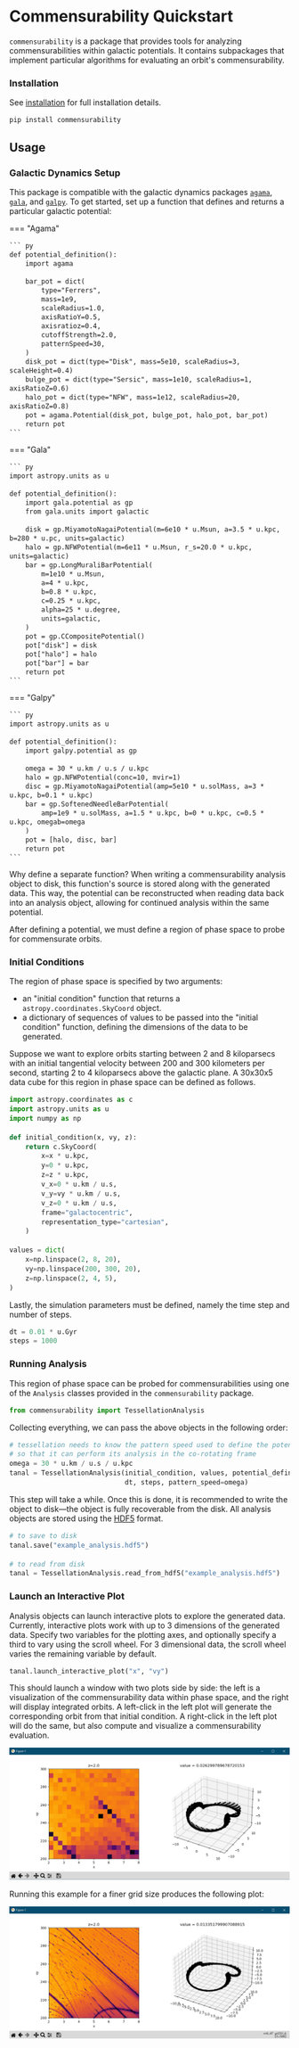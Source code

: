 # Commensurability Quickstart

`commensurability` is a package that provides tools for analyzing commensurabilities within galactic potentials. It contains subpackages that implement particular algorithms for evaluating an orbit's commensurability.

### Installation

See [installation](installation.md) for full installation details.

```
pip install commensurability
```

## Usage

### Galactic Dynamics Setup

This package is compatible with the galactic dynamics packages [`agama`](https://github.com/GalacticDynamics-Oxford/Agama), [`gala`](https://gala-astro.readthedocs.io/en/latest/), and [`galpy`](https://docs.galpy.org/en/latest/). To get started, set up a function that defines and returns a particular galactic potential:

=== "Agama"

    ``` py
    def potential_definition():
        import agama

        bar_pot = dict(
            type="Ferrers",
            mass=1e9,
            scaleRadius=1.0,
            axisRatioY=0.5,
            axisratioz=0.4,
            cutoffStrength=2.0,
            patternSpeed=30,
        )
        disk_pot = dict(type="Disk", mass=5e10, scaleRadius=3, scaleHeight=0.4)
        bulge_pot = dict(type="Sersic", mass=1e10, scaleRadius=1, axisRatioZ=0.6)
        halo_pot = dict(type="NFW", mass=1e12, scaleRadius=20, axisRatioZ=0.8)
        pot = agama.Potential(disk_pot, bulge_pot, halo_pot, bar_pot)
        return pot
    ```

=== "Gala"

    ``` py
    import astropy.units as u

    def potential_definition():
        import gala.potential as gp
        from gala.units import galactic

        disk = gp.MiyamotoNagaiPotential(m=6e10 * u.Msun, a=3.5 * u.kpc, b=280 * u.pc, units=galactic)
        halo = gp.NFWPotential(m=6e11 * u.Msun, r_s=20.0 * u.kpc, units=galactic)
        bar = gp.LongMuraliBarPotential(
            m=1e10 * u.Msun,
            a=4 * u.kpc,
            b=0.8 * u.kpc,
            c=0.25 * u.kpc,
            alpha=25 * u.degree,
            units=galactic,
        )
        pot = gp.CCompositePotential()
        pot["disk"] = disk
        pot["halo"] = halo
        pot["bar"] = bar
        return pot
    ```

=== "Galpy"

    ``` py
    import astropy.units as u

    def potential_definition():
        import galpy.potential as gp

        omega = 30 * u.km / u.s / u.kpc
        halo = gp.NFWPotential(conc=10, mvir=1)
        disc = gp.MiyamotoNagaiPotential(amp=5e10 * u.solMass, a=3 * u.kpc, b=0.1 * u.kpc)
        bar = gp.SoftenedNeedleBarPotential(
            amp=1e9 * u.solMass, a=1.5 * u.kpc, b=0 * u.kpc, c=0.5 * u.kpc, omegab=omega
        )
        pot = [halo, disc, bar]
        return pot
    ```

Why define a separate function? When writing a commensurability analysis object to disk, this function's source is stored along with the generated data. This way, the potential can be reconstructed when reading data back into an analysis object, allowing for continued analysis within the same potential.

After defining a potential, we must define a region of phase space to probe for commensurate orbits.

### Initial Conditions

The region of phase space is specified by two arguments:

- an "initial condition" function that returns a `astropy.coordinates.SkyCoord` object.
- a dictionary of sequences of values to be passed into the "initial condition" function, defining the dimensions of the data to be generated.

Suppose we want to explore orbits starting between 2 and 8 kiloparsecs with an initial tangential velocity between 200 and 300 kilometers per second, starting 2 to 4 kiloparsecs above the galactic plane. A 30x30x5 data cube for this region in phase space can be defined as follows.

```py
import astropy.coordinates as c
import astropy.units as u
import numpy as np

def initial_condition(x, vy, z):
    return c.SkyCoord(
        x=x * u.kpc,
        y=0 * u.kpc,
        z=z * u.kpc,
        v_x=0 * u.km / u.s,
        v_y=vy * u.km / u.s,
        v_z=0 * u.km / u.s,
        frame="galactocentric",
        representation_type="cartesian",
    )

values = dict(
    x=np.linspace(2, 8, 20),
    vy=np.linspace(200, 300, 20),
    z=np.linspace(2, 4, 5),
)
```

Lastly, the simulation parameters must be defined, namely the time step and number of steps.

```py
dt = 0.01 * u.Gyr
steps = 1000
```

### Running Analysis

This region of phase space can be probed for commensurabilities using one of the `Analysis` classes provided in the `commensurability` package.

```py
from commensurability import TessellationAnalysis
```

Collecting everything, we can pass the above objects in the following order:

```py
# tessellation needs to know the pattern speed used to define the potential
# so that it can perform its analysis in the co-rotating frame
omega = 30 * u.km / u.s / u.kpc
tanal = TessellationAnalysis(initial_condition, values, potential_definition,
                             dt, steps, pattern_speed=omega)
```

This step will take a while. Once this is done, it is recommended to write the object to disk—the object is fully recoverable from the disk. All analysis objects are stored using the [HDF5](https://www.hdfgroup.org/solutions/hdf5/) format.

```py
# to save to disk
tanal.save("example_analysis.hdf5")

# to read from disk
tanal = TessellationAnalysis.read_from_hdf5("example_analysis.hdf5")
```

### Launch an Interactive Plot

Analysis objects can launch interactive plots to explore the generated data. Currently, interactive plots work with up to 3 dimensions of the generated data. Specify two variables for the plotting axes, and optionally specify a third to vary using the scroll wheel. For 3 dimensional data, the scroll wheel varies the remaining variable by default.

```py
tanal.launch_interactive_plot("x", "vy")
```

This should launch a window with two plots side by side: the left is a visualization of the commensurability data within phase space, and the right will display integrated orbits. A left-click in the left plot will generate the corresponding orbit from that initial condition. A right-click in the left plot will do the same, but also compute and visualize a commensurability evaluation.

![Interactive dual plot window](plots.PNG)

Running this example for a finer grid size produces the following plot:

![Interactive dual plot window with higher resolution phase diagram](plots_large.PNG)
